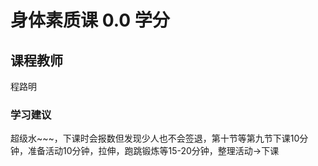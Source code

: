 # 身体素质课  0.0 学分
## 课程教师
程路明

### 学习建议
超级水~~~，下课时会报数但发现少人也不会签退，第十节等第九节下课10分钟，准备活动10分钟，拉伸，跑跳锻炼等15-20分钟，整理活动->下课  